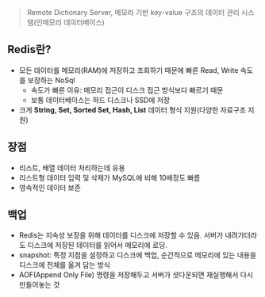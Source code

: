 > Remote Dictionary Server, 메모리 기반 key-value 구조의 데이터 관리 시스템(인메모리 데이터베이스)

## Redis란?

- 모든 데이터를 메모리(RAM)에 저장하고 조회하기 때문에 빠른 Read, Write 속도를 보장하는 NoSql
    - 속도가 빠른 이유: 메모리 접근이 디스크 접근 방식보다 빠르기 때문
    - 보통 데이터베이스는 하드 디스크나 SSD에 저장
- 크게 **String, Set, Sorted Set, Hash, List** 데이터 형식 지원(다양한 자료구조 지원)

## 장점

- 리스트, 배열 데이터 처리하는데 유용
- 리스트형 데이터 입력 및 삭제가 MySQL에 비해 10배정도 빠름
- 영속적인 데이터 보존

## 백업

- Redis는 지속성 보장을 위해 데이터를 디스크에 저장할 수 있음. 서버가 내려가더라도 디스크에 저장된 데이터를 읽어서 메모리에 로딩.
- snapshot: 특정 지점을 설정하고 디스크에 백업, 순간적으로 메모리에 있는 내용을 디스크에 전체를 옮겨 담는 방식
- AOF(Append Only File) 명령을 저장해두고 서버가 셧다운되면 재실행해서 다시 만들어놓는 것